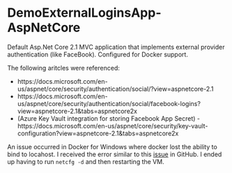 # DemoExternalLoginsApp-AspNetCore
Default Asp.Net Core 2.1 MVC application that implements external provider authentication (like FaceBook).  Configured for Docker support.

<p>
The following aritcles were referenced:
<ul>
  <li>https://docs.microsoft.com/en-us/aspnet/core/security/authentication/social/?view=aspnetcore-2.1 </li>
  <li>https://docs.microsoft.com/en-us/aspnet/core/security/authentication/social/facebook-logins?view=aspnetcore-2.1&tabs=aspnetcore2x</li>
  <li>(Azure Key Vault integration for storing Facebook App Secret) - https://docs.microsoft.com/en-us/aspnet/core/security/key-vault-configuration?view=aspnetcore-2.1&tabs=aspnetcore2x</li>
</ul>
</p>

<p>
An issue occurred in Docker for Windows where docker lost the ability to bind to locahost.  I received the error similar to this <a href="https://github.com/docker/for-win/issues/1804" target="_blank">issue</a> in GitHub.  I ended up having to run <code>netcfg -d</code> and then restarting the VM.
</p>
